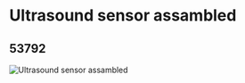 # Ultrasound sensor assambled
## 53792
![Ultrasound sensor assambled](https://lc-www-live-s.legocdn.com/media/bricks/5/2/4297174.jpg)